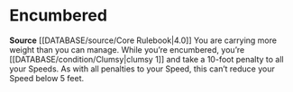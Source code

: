 ﻿---
id: '12'
name: Encumbered
source: null

---
# Encumbered

**Source** [[DATABASE/source/Core Rulebook|4.0]]
You are carrying more weight than you can manage. While you’re encumbered, you’re [[DATABASE/condition/Clumsy|clumsy 1]] and take a 10-foot penalty to all your Speeds. As with all penalties to your Speed, this can’t reduce your Speed below 5 feet.